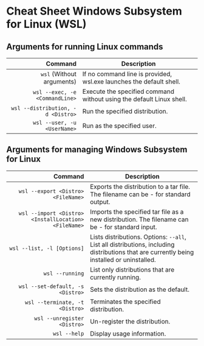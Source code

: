 # Cheat Sheet Windows Subsystem for Linux (WSL)
## Arguments for running Linux commands
Command | Description
-------:|------------
``wsl`` (Without arguments) | If no command line is provided, wsl.exe launches the default shell.
``wsl --exec, -e <CommandLine>`` | Execute the specified command without using the default Linux shell.
``wsl --distribution, -d <Distro>`` | Run the specified distribution.
``wsl --user, -u <UserName>`` | Run as the specified user.

## Arguments for managing Windows Subsystem for Linux
Command | Description
-------:|------------
``wsl --export <Distro> <FileName>`` | Exports the distribution to a tar file. The filename can be - for standard output.
``wsl --import <Distro> <InstallLocation> <FileName>`` | Imports the specified tar file as a new distribution. The filename can be - for standard input.
``wsl --list, -l [Options]`` | Lists distributions. Options: ``--all``, List all distributions, including distributions that are currently being installed or uninstalled.
``wsl --running`` | List only distributions that are currently running.
``wsl --set-default, -s <Distro>`` | Sets the distribution as the default.
``wsl --terminate, -t <Distro>`` | Terminates the specified distribution.
``wsl --unregister <Distro>`` | Un-register the distribution.
``wsl --help`` | Display usage information.
